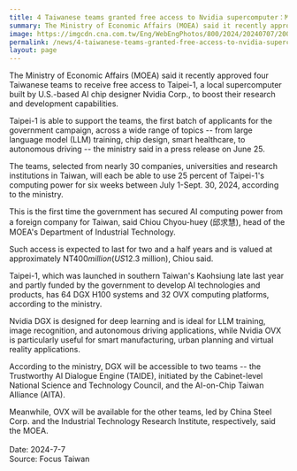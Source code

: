 ```yaml
---
title: 4 Taiwanese teams granted free access to Nvidia supercomputer：Ministry
summary: The Ministry of Economic Affairs (MOEA) said it recently approved four Taiwanese teams to receive free access to Taipei-1, a local supercomputer built by U.S.-based AI chip designer Nvidia Corp., to boost their research and development capabilities.
image: https://imgcdn.cna.com.tw/Eng/WebEngPhotos/800/2024/20240707/2000x1333_0818846943208.jpg
permalink: /news/4-taiwanese-teams-granted-free-access-to-nvidia-supercomputer-ministry/
layout: page
---
```


The Ministry of Economic Affairs (MOEA) said it recently approved four Taiwanese teams to receive free access to Taipei-1, a local supercomputer built by U.S.-based AI chip designer Nvidia Corp., to boost their research and development capabilities.

Taipei-1 is able to support the teams, the first batch of applicants for the government campaign, across a wide range of topics -- from large language model (LLM) training, chip design, smart healthcare, to autonomous driving -- the ministry said in a press release on June 25.

The teams, selected from nearly 30 companies, universities and research institutions in Taiwan, will each be able to use 25 percent of Taipei-1's computing power for six weeks between July 1-Sept. 30, 2024, according to the ministry.

This is the first time the government has secured AI computing power from a foreign company for Taiwan, said Chiou Chyou-huey (邱求慧), head of the MOEA's Department of Industrial Technology.

Such access is expected to last for two and a half years and is valued at approximately NT$400 million (US$12.3 million), Chiou said.

Taipei-1, which was launched in southern Taiwan's Kaohsiung late last year and partly funded by the government to develop AI technologies and products, has 64 DGX H100 systems and 32 OVX computing platforms, according to the ministry.

Nvidia DGX is designed for deep learning and is ideal for LLM training, image recognition, and autonomous driving applications, while Nvidia OVX is particularly useful for smart manufacturing, urban planning and virtual reality applications.

According to the ministry, DGX will be accessible to two teams -- the Trustworthy AI Dialogue Engine (TAIDE), initiated by the Cabinet-level National Science and Technology Council, and the AI-on-Chip Taiwan Alliance (AITA).

Meanwhile, OVX will be available for the other teams, led by China Steel Corp. and the Industrial Technology Research Institute, respectively, said the MOEA.
<br/>
<br/>
Date: 2024-7-7
<br/>
Source: Focus Taiwan
